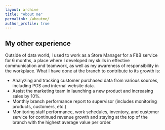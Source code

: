 ```yaml
---
layout: archive
title: "About me"
permalink: /aboutme/
author_profile: true
---
```


## My other experience

Outside of data world, I used to work as a Store Manager for a F&B service for 6 months, a place where I developed my skills in effective communication and teamwork, as well as my awareness of responsibility in the workplace.
What I have done at the branch to contribute to its growth is:
- Analyzing and tracking customer purchased data from various sources, including POS and internal website data.
- Assist the marketing team in launching a new product and increasing sales by 10%.
- Monthly branch performance report to supervisor (includes monitoring products, customers, etc.)
- Monitoring staff performance, work schedules, inventory, and customer service for continued revenue growth and staying at the top of the branch with the highest average value per order. 

